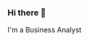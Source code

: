 ### Hi there 👋
I'm a Business Analyst
<!--
**Mhizchy/Mhizchy** is a ✨ _special_ ✨ repository because its `README.md` (this file) appears on your GitHub profile.

Here are some ideas to get you started:

- 🔭 I’m interested in tech related subjects
- 🌱 I’m currently learning Data analytics
- 👯 I’m looking to collaborate on data related projects
- 📫 How to reach me: linkedin, Whatsapp, Email
- ⚡ Fun fact: I love Data
-->
